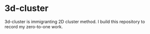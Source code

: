 # 3d-cluster
3d-cluster is immigranting 2D cluster method. I build this repository to record my zero-to-one work.
